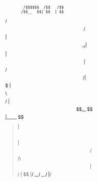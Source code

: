             /$$$$$$  /$$   /$$
           /$$__  $$| $$  | $$
 /$$   /$$| $$  \__/| $$  | $$
|  $$ /$$/| $$$$$$$ | $$$$$$$$
 \  $$$$/ | $$__  $$|_____  $$
  >$$  $$ | $$  \ $$      | $$
 /$$/\  $$|  $$$$$$/      | $$
|__/  \__/ \______/       |__/  
